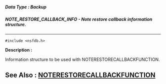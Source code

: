 ##### Data Type : Backup
##### NOTE_RESTORE_CALLBACK_INFO - Note restore callback information structure.
---
```
#include <nsfdb.h>
```
**Description :**

Information structure to be used with NOTERESTORECALLBACKFUNCTION.

**See Also :**
[NOTERESTORECALLBACKFUNCTION](/reference/Data/NOTERESTORECALLBACKFUNCTION)
---
